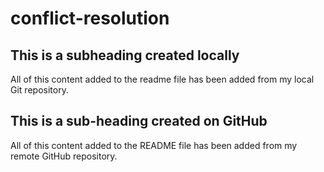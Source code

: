 # conflict-resolution

## This is a subheading created locally

All of this content added to the readme file has been added from my local Git repository.
## This is a sub-heading created on GitHub

All of this content added to the README file has been added from my remote GitHub repository.
